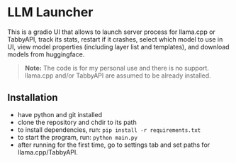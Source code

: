# LLM Launcher

This is a gradio UI that allows to launch server process for llama.cpp or TabbyAPI,
track its stats, restart if it crashes, select which model to use in UI, view model
properties (including layer list and templates), and download models from huggingface.

> **Note:** The code is for my personal use and there is no support. llama.cpp and/or TabbyAPI
are assumed to be already installed.

## Installation

* have python and git installed
* clone the repository and chdir to its path
* to install dependencies, run: `pip install -r requirements.txt`
* to start the program, run: `python main.py`
* after running for the first time, go to settings tab and set paths for llama.cpp/TabbyAPI.
